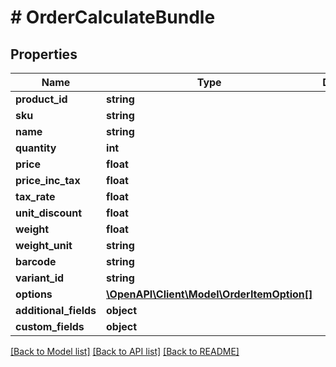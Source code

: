 # # OrderCalculateBundle

## Properties

Name | Type | Description | Notes
------------ | ------------- | ------------- | -------------
**product_id** | **string** |  | [optional]
**sku** | **string** |  | [optional]
**name** | **string** |  | [optional]
**quantity** | **int** |  | [optional]
**price** | **float** |  | [optional]
**price_inc_tax** | **float** |  | [optional]
**tax_rate** | **float** |  | [optional]
**unit_discount** | **float** |  | [optional]
**weight** | **float** |  | [optional]
**weight_unit** | **string** |  | [optional]
**barcode** | **string** |  | [optional]
**variant_id** | **string** |  | [optional]
**options** | [**\OpenAPI\Client\Model\OrderItemOption[]**](OrderItemOption.md) |  | [optional]
**additional_fields** | **object** |  | [optional]
**custom_fields** | **object** |  | [optional]

[[Back to Model list]](../../README.md#models) [[Back to API list]](../../README.md#endpoints) [[Back to README]](../../README.md)
